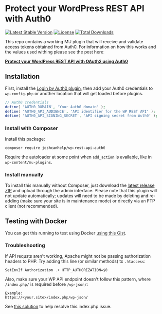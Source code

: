 # Protect your WordPress REST API with Auth0

[![Latest Stable Version](https://poser.pugx.org/joshcanhelp/wp-rest-api-auth0/v/stable)](https://packagist.org/packages/joshcanhelp/wp-rest-api-auth0)
[![License](https://poser.pugx.org/joshcanhelp/wp-rest-api-auth0/license)](https://packagist.org/packages/joshcanhelp/wp-rest-api-auth0)
[![Total Downloads](https://poser.pugx.org/joshcanhelp/wp-rest-api-auth0/downloads)](https://packagist.org/packages/joshcanhelp/wp-rest-api-auth0)

This repo contains a working MU plugin that will receive and validate access tokens obtained from Auth0. For information on how this works and the values used withing please see the post here:

**[Protect your WordPress REST API with OAuth2 using Auth0](https://www.joshcanhelp.com/protect-wordpress-rest-api-with-oauth2-auth0/)**

## Installation 

First, install the [Login by Auth0 plugin](https://wordpress.org/plugins/auth0/), then add your Auth0 credentials to `wp-config.php` or another location that will get loaded before plugins.

```php
// Auth0 credentials
define( 'AUTH0_DOMAIN', 'Your Auth0 domain' );
define( 'AUTH0_API_AUDIENCE', 'API identifier for the WP REST API' );
define( 'AUTH0_API_SIGNING_SECRET', 'API signing secret from Auth0' );
```

### Install with Composer

Install this package:

```bash
composer require joshcanhelp/wp-rest-api-auth0
```

Require the autoloader at some point when `add_action` is available, like in `wp-content/mu-plugins`.

### Install manually

To install this manually without Composer, just download the [latest release ZIP](https://github.com/joshcanhelp/wp-rest-api-auth0/releases) and upload through the admin interface. Please note that this plugin will not update automatically; updates will need to be made by deleting and re-adding (make sure your site is in maintenance mode) or directly via an FTP client (not recommended).

## Testing with Docker

You can get this running to test using Docker [using this Gist](https://gist.github.com/joshcanhelp/0e35b657ca03142e3d79595c28bb3ed7).

### Troubleshooting

If API requsts aren't working, Apache might not be passing authorization headers to PHP. Try adding this line (or similar methods) to `.htaccess`:

```
SetEnvIf Authorization .+ HTTP_AUTHORIZATION=$0
```

Also, make sure your WP API endpoint doesn't follow this pattern, where `/index.php/` is required before `/wp-json/`:

```
Example:
https://<your.site>/index.php/wp-json/
```
See [this solution](http://dejanjanosevic.info/remove-index-php-permalink-in-wordpress/) to help resolve this index.php issue.
